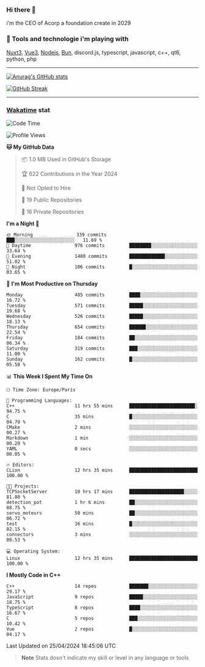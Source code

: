 ### Hi there 👋

i'm the CEO of Acorp a foundation create in 2029  

### 🧰 Tools and technologie i'm playing with

[Nuxt3](https://nuxt.com), [Vue3](https://vuejs.org/), [Nodejs](https://nodejs.org), [Bun](https://bun.sh/), discord.js, typescript, javascript, c++, qt6, python, php

---

[![Anurag's GitHub stats](https://github-readme-stats.vercel.app/api?username=ackimixs&show_icons=true&theme=github_dark&count_private=true)](https://www.ackimixs.xyz)

[![GitHub Streak](https://github-readme-streak-stats.herokuapp.com?user=Ackimixs&theme=github-dark-blue&date_format=j%20M%5B%20Y%5D&mode=weekly)](https://git.io/streak-stats)

---
 
 ### [Wakatime](https://wakatime.com/) stat

<!--START_SECTION:waka-->
![Code Time](http://img.shields.io/badge/Code%20Time-1%2C038%20hrs%2035%20mins-blue)

![Profile Views](http://img.shields.io/badge/Profile%20Views-0-blue)

**🐱 My GitHub Data** 

> 📦 1.0 MB Used in GitHub's Storage 
 > 
> 🏆 622 Contributions in the Year 2024
 > 
> 🚫 Not Opted to Hire
 > 
> 📜 19 Public Repositories 
 > 
> 🔑 16 Private Repositories 
 > 
**I'm a Night 🦉** 

```text
🌞 Morning                339 commits         ███░░░░░░░░░░░░░░░░░░░░░░   11.69 % 
🌆 Daytime                976 commits         ████████░░░░░░░░░░░░░░░░░   33.64 % 
🌃 Evening                1480 commits        █████████████░░░░░░░░░░░░   51.02 % 
🌙 Night                  106 commits         █░░░░░░░░░░░░░░░░░░░░░░░░   03.65 % 
```
📅 **I'm Most Productive on Thursday** 

```text
Monday                   485 commits         ████░░░░░░░░░░░░░░░░░░░░░   16.72 % 
Tuesday                  571 commits         █████░░░░░░░░░░░░░░░░░░░░   19.68 % 
Wednesday                526 commits         █████░░░░░░░░░░░░░░░░░░░░   18.13 % 
Thursday                 654 commits         ██████░░░░░░░░░░░░░░░░░░░   22.54 % 
Friday                   184 commits         ██░░░░░░░░░░░░░░░░░░░░░░░   06.34 % 
Saturday                 319 commits         ███░░░░░░░░░░░░░░░░░░░░░░   11.00 % 
Sunday                   162 commits         █░░░░░░░░░░░░░░░░░░░░░░░░   05.58 % 
```


📊 **This Week I Spent My Time On** 

```text
🕑︎ Time Zone: Europe/Paris

💬 Programming Languages: 
C++                      11 hrs 55 mins      ████████████████████████░   94.75 % 
C                        35 mins             █░░░░░░░░░░░░░░░░░░░░░░░░   04.70 % 
CMake                    2 mins              ░░░░░░░░░░░░░░░░░░░░░░░░░   00.27 % 
Markdown                 1 min               ░░░░░░░░░░░░░░░░░░░░░░░░░   00.20 % 
YAML                     0 secs              ░░░░░░░░░░░░░░░░░░░░░░░░░   00.05 % 

🔥 Editors: 
CLion                    12 hrs 35 mins      █████████████████████████   100.00 % 

🐱‍💻 Projects: 
TCPSocketServer          10 hrs 17 mins      ████████████████████░░░░░   81.80 % 
detection_pot            1 hr 6 mins         ██░░░░░░░░░░░░░░░░░░░░░░░   08.75 % 
servo_moteurs            50 mins             ██░░░░░░░░░░░░░░░░░░░░░░░   06.72 % 
test                     16 mins             █░░░░░░░░░░░░░░░░░░░░░░░░   02.15 % 
connectors               3 mins              ░░░░░░░░░░░░░░░░░░░░░░░░░   00.53 % 

💻 Operating System: 
Linux                    12 hrs 35 mins      █████████████████████████   100.00 % 
```

**I Mostly Code in C++** 

```text
C++                      14 repos            ███████░░░░░░░░░░░░░░░░░░   29.17 % 
JavaScript               9 repos             █████░░░░░░░░░░░░░░░░░░░░   18.75 % 
TypeScript               8 repos             ████░░░░░░░░░░░░░░░░░░░░░   16.67 % 
C                        5 repos             ███░░░░░░░░░░░░░░░░░░░░░░   10.42 % 
Vue                      2 repos             █░░░░░░░░░░░░░░░░░░░░░░░░   04.17 % 
```




 Last Updated on 25/04/2024 18:45:06 UTC
<!--END_SECTION:waka-->

> **Note**
> Stats dosn't indicate my skill or level in any language or tools
